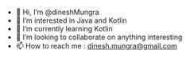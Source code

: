 - 👋 Hi, I’m @dineshMungra
- 👀 I’m interested in Java and Kotlin
- 🌱 I’m currently learning Kotlin
- 💞️ I’m looking to collaborate on anything interesting
- 📫 How to reach me : dinesh.mungra@gmail.com

<!---
dineshMungra/dineshMungra is a ✨ special ✨ repository because its `README.md` (this file) appears on your GitHub profile.
You can click the Preview link to take a look at your changes.
--->

